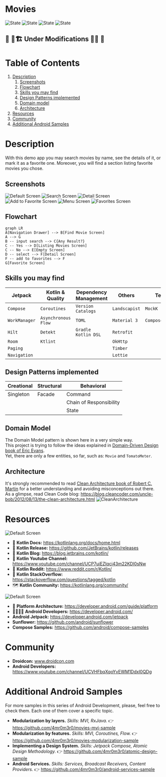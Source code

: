 # Movies

![State](https://img.shields.io/badge/kotlin-v1.9.20-blueviolet)
![State](https://img.shields.io/badge/gradle-v8.1.0-blue)
![State](https://img.shields.io/badge/Detekt-passing-brightgreen)
![State](https://img.shields.io/badge/UnitTest-incomplete-red)

## 🚧 👷🏗️  Under Modifications  🔨👷 🚧

# Table of Contents

1. [Description](#description)
   1. [Screenshots](#screenshots)
   2. [Flowchart](#flowchart)
   3. [Skills you may find](#skills-you-may-find)
   4. [Design Patterns implemented](#design-patterns-implemented)
   5. [Domain model](#domain-model)
   6. [Architecture](#architecture)
2. [Resources](#resources)
3. [Community](#community)
4. [Additional Android Samples](#additional-android-samples)

# Description

With this demo app you may search movies by name, see the details of it, or mark it as a favorite
one.
Moreover, you will find a section listing favorite movies you chose.

## Screenshots

![Default Screen](screenshots/default.png "Default Screen")
![Search Screen](screenshots/searching.png "Search Screen")
![Detail Screen](screenshots/detail.png "Detail Screen")
![Add to Favorite Screen](screenshots/add_favorite.png "Add to Favorite Screen")
![Menu Screen](screenshots/menu.png "Menu Screen")
![Favorites Screen](screenshots/favorites.png "Favorites Screen")

## Flowchart

```mermaid
graph LR
A[Navigation Drawer] --> B[Find Movie Screen]
A --> G
B -- input search --> C{Any Result?}
C -- Yes --> D[Listing Movies Screen]
C -- No --> E[Empty Screen]
D -- select --> F[Detail Screen]
F -- add to favorites --> F
G[Favorite Screen]
```

## Skills you may find

| Jetpack       | Kotlin & Quality    | Dependency Management | Others        | Testing           |
|---------------|---------------------|-----------------------|---------------|-------------------|
| `Compose`     | `Coroutines`        | `Version Catalogs`    | `Landscapist` | `MockK`           |
| `WorkManager` | `Asynchronous Flow` | `TOML`                | `Material 3`  | `ComposeTestRule` |
| `Hilt`        | `Detekt`            | `Gradle Kotlin DSL`   | `Retrofit`    |                   |
| `Room`        | `Ktlint`            |                       | `OkHttp`      |                   |
| `Paging`      |                     |                       | `Timber`      |                   |
| `Navigation`  |                     |                       | `Lottie`      |                   |

## Design Patterns implemented

| Creational | Structural | Behavioral              |
|------------|------------|-------------------------|
| Singleton  | Facade     | Command                 |
|            |            | Chain of Responsibility |
|            |            | State                   |

## Domain Model
The Domain Model pattern is shown here in a very simple way.   
This project is trying to follow the ideas explained in [Domain-Driven Design book of Eric Evans](https://a.co/d/hnmkp9y).  
Yet, there are only a few entities, so far, such as: `Movie` and `TomatoMeter`.

## Architecture
It's strongly recommended to read [Clean Architecture book of Robert C. Martin](https://a.co/d/2zkv7YX) 
for a better understanding and avoiding misconceptions out there.   
As a glimpse, read Clean Code blog: https://blog.cleancoder.com/uncle-bob/2012/08/13/the-clean-architecture.html
![CleanArchitecture](screenshots/CleanArchitecture.jpg "Clean Architecture")

# Resources
![Default Screen](https://blog.jetbrains.com/wp-content/uploads/2019/01/kotlin-2.svg)
* 📝 **Kotlin Docs:** https://kotlinlang.org/docs/home.html
* 🚀 **Kotlin Release:** https://github.com/JetBrains/kotlin/releases
* 📣 **Kotlin Blog:** https://blog.jetbrains.com/kotlin/
* 🎥 **Kotlin Youtube Channel:** https://www.youtube.com/channel/UCP7uiEZIqci43m22KDl0sNw
* 🤖 **Kotlin Reddit:** https://www.reddit.com/r/Kotlin/
* 🤯 **Kotlin StackOverflow:** https://stackoverflow.com/questions/tagged/kotlin
* 🗺️ **Kotlin Community:** https://kotlinlang.org/community/

![Default Screen](https://developer.android.com/static/images/logos/android.svg)

* 📝 **Platform Architecture:** https://developer.android.com/guide/platform
* 👩‍💻👨‍💻 **Android Developers:** https://developer.android.com/
* **Android Jetpack:** https://developer.android.com/jetpack
* **Sunflower:** https://github.com/android/sunflower
* **Compose Samples:** https://github.com/android/compose-samples

# Community
* **Droidcon:** www.droidcon.com
* **Android Developers:** https://www.youtube.com/channel/UCVHFbqXqoYvEWM1Ddxl0QDg

# Additional Android Samples
For more samples in this series of Android Development, please, feel free to check them. Each one of them 
cover a specific topic.
* **Modularization by layers.** _Skills: MVI, RxJava._ 👉 https://github.com/4mr0m3r0/movies-mvi-sample
* **Modularization by features.** _Skills: MVI, Coroutines, Flow._ 👉 https://github.com/4mr0m3r0/movies-modularization-sample
* **Implementing a Design System.** _Skills: Jetpack Compose, Atomic Design Methodology._ 👉 https://github.com/4mr0m3r0/atomic-design-sample
* **Android Services.** _Skills: Services, Broadcast Receivers, Content Providers._ 👉 https://github.com/4mr0m3r0/android-services-sample
